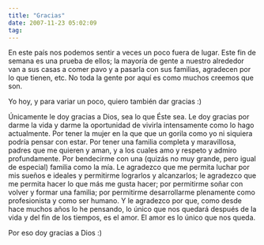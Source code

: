 ```yaml
---
title: "Gracias"
date: 2007-11-23 05:02:09
tag: 
---
```

<p>En este país nos podemos sentir a veces un poco fuera de lugar. Este fin de semana es una prueba de ellos; la mayoría de gente a nuestro alrededor van a sus casas a comer pavo y a pasarla con sus familias, agradecen por lo que tienen, etc. No toda la gente por aquí es como muchos creemos que son.</p>

<p>Yo hoy, y para variar un poco, quiero también dar gracias :)</p>

<p>Únicamente le doy gracias a Dios, sea lo que Éste sea. Le doy gracias por darme la vida y darme la oportunidad de vivirla intensamente como lo hago actualmente. Por tener la mujer en la que que un gorila como yo ni siquiera podría pensar con estar. Por tener una familia completa y maravillosa, padres que me quieren y aman, y a los cuales amo y respeto y admiro profundamente. Por bendecirme con una (quizás no muy grande, pero igual de especial) familia como la mía. Le agradezco que me permita luchar por mis sueños e ideales y permitirme lograrlos y alcanzarlos; le agradezco que me permita hacer lo que más me gusta hacer; por permitirme soñar con volver y formar una familia; por permitirme desarrollarme plenamente como profesionista y como ser humano. Y le agradezco por que, como desde hace muchos años lo he pensando, lo único que nos quedará después de la vida y del fin de los tiempos, es el amor. El amor es lo único que nos queda.</p>

<p>Por eso doy gracias a Dios :)</p>
